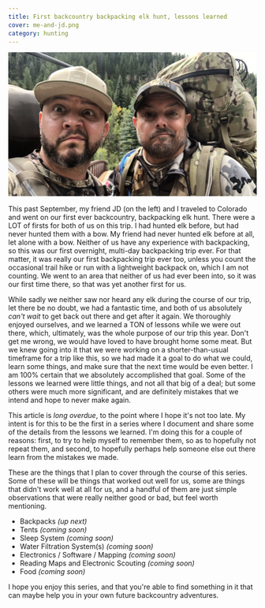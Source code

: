 ```yaml
---
title: First backcountry backpacking elk hunt, lessons learned
cover: me-and-jd.png
category: hunting
---
```


![me and JD](me-and-jd.png)

This past September, my friend JD (on the left) and I traveled to Colorado and went on our first ever backcountry, backpacking elk hunt. There were a LOT of firsts for both of us on this trip. I had hunted elk before, but had never hunted them with a bow. My friend had never hunted elk before at all, let alone with a bow. Neither of us have any experience with backpacking, so this was our first overnight, multi-day backpacking trip ever. For that matter, it was really our first backpacking trip ever too, unless you count the occasional trail hike or run with a lightweight backpack on, which I am not counting. We went to an area that neither of us had ever been into, so it was our first time there, so that was yet another first for us.

While sadly we neither saw nor heard any elk during the course of our trip, let there be no doubt, we had a fantastic time, and both of us absolutely _can't wait_ to get back out there and get after it again. We thoroughly enjoyed ourselves, and we learned a TON of lessons while we were out there, which, ultimately, was the whole purpose of our trip this year. Don't get me wrong, we would have loved to have brought home some meat. But we knew going into it that we were working on a shorter-than-usual timeframe for a trip like this, so we had made it a goal to do what we could, learn some things, and make sure that the next time would be even better. I am 100% certain that we absolutely accomplished that goal. Some of the lessons we learned were little things, and not all that big of a deal; but some others were much more significant, and are definitely mistakes that we intend and hope to never make again.

This article is _long overdue_, to the point where I hope it's not too late. My intent is for this to be the first in a series where I document and share some of the details from the lessons we learned. I'm doing this for a couple of reasons: first, to try to help myself to remember them, so as to hopefully not repeat them, and second, to hopefully perhaps help someone else out there learn from the mistakes we made.

These are the things that I plan to cover through the course of this series. Some of these will be things that worked out well for us, some are things that didn't work well at all for us, and a handful of them are just simple observations that were really neither good or bad, but feel worth mentioning.

* Backpacks _(up next)_
* Tents _(coming soon)_
* Sleep System _(coming soon)_
* Water Filtration System(s) _(coming soon)_
* Electronics / Software / Mapping _(coming soon)_
* Reading Maps and Electronic Scouting _(coming soon)_
* Food _(coming soon)_

I hope you enjoy this series, and that you're able to find something in it that can maybe help you in your own future backcountry adventures.
